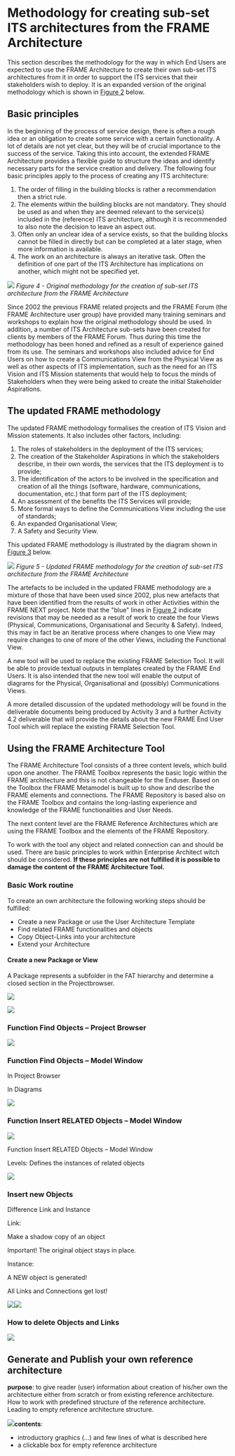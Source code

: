 ﻿# Methodology for creating sub-set ITS architectures from the FRAME Architecture

This section describes the methodology for the way in which End Users are expected to use the FRAME Architecture to create their own sub-set ITS architectures from it in order to support the ITS services that their stakeholders wish to deploy.  It is an expanded version of the original methodology which is shown in [Figure 2](#_ref15987246) below.

## Basic principles

In the beginning of the process of service design, there is often a rough idea or an obligation to create some service with a certain functionality. A lot of details are not yet clear, but they will be of crucial importance to the success of the service. Taking this into account, the extended FRAME Architecture provides a flexible guide to structure the ideas and identify necessary parts for the service creation and delivery. The following four basic principles apply to the process of creating any ITS architecture:

1. The order of filling in the building blocks is rather a recommendation then a strict rule.
1. The elements within the building blocks are not mandatory. They should be used as and when they are deemed relevant to the service(s) included in the (reference) ITS architecture, although it is recommended to also note the decision to leave an aspect out. 
1. Often only an unclear idea of a service exists, so that the building blocks cannot be filled in directly but can be completed at a later stage, when more information is available.
1. The work on an architecture is always an iterative task. Often the definition of one part of the ITS Architecture has implications on another, which might not be specified yet. 

<a name="_ref15987246"></a>![](pic/9de45437-35e7-49f2-b2a0-e1469aee9c5c.007.png)
*Figure 4 - Original methodology for the creation of sub-set ITS architecture from the FRAME Architecture*

Since 2002 the previous FRAME related projects and the FRAME Forum (the FRAME Architecture user group) have provided many training seminars and workshops to explain how the original methodology should be used.  In addition, a number of ITS Architecture sub-sets have been created for clients by members of the FRAME Forum.  Thus during this time the methodology has been honed and refined as a result of experience gained from its use.  The seminars and workshops also included advice for End Users on how to create a Communications View from the Physical View as well as other aspects of ITS implementation, such as the need for an ITS Vision and ITS Mission statements that would help to focus the minds of Stakeholders when they were being asked to create the initial Stakeholder Aspirations.

## The updated FRAME methodology

The updated FRAME methodology formalises the creation of ITS Vision and Mission statements. It also includes other factors, including:

1) The roles of stakeholders in the deployment of the ITS services;
1) The creation of the Stakeholder Aspirations in which the stakeholders describe, in their own words, the services that the ITS deployment is to provide;
1) The identification of the actors to be involved in the specification and creation of all the things (software, hardware, communications, documentation, etc.) that form part of the ITS deployment;
1) An assessment of the benefits the ITS Services will provide;
1) More formal ways to define the Communications View including the use of standards;
1) An expanded Organisational View;
1) A Safety and Security View.

This updated FRAME methodology is illustrated by the diagram shown in [Figure 3](#_ref16005468) below.

![](pic/9de45437-35e7-49f2-b2a0-e1469aee9c5c.008.png)
<a name="_ref16005468"></a>*Figure 5 - Updated FRAME methodology for the creation of sub-set ITS architecture from the FRAME Architecture*

The artefacts to be included in the updated FRAME methodology are a mixture of those that have been used since 2002, plus new artefacts that have been identified from the results of work in other Activities within the FRAME NEXT project.  Note that the "blue" lines in [Figure 2](#_ref15987246) indicate revisions that may be needed as a result of work to create the four Views (Physical, Communications, Organisational and Security & Safety).  Indeed, this may in fact be an iterative process where changes to one View may require changes to one of more of the other Views, including the Functional View.

A new tool will be used to replace the existing FRAME Selection Tool.  It will be able to provide textual outputs in templates created by the FRAME End Users.  It is also intended that the new tool will enable the output of diagrams for the Physical, Organisational and (possibly) Communications Views.

A more detailed discussion of the updated methodology will be found in the deliverable documents being produced by Activity 3 and a further Activity 4.2 deliverable that will provide the details about the new FRAME End User Tool which will replace the existing FRAME Selection Tool.

## Using the FRAME Architecture Tool

The FRAME Architecture Tool consists of a three content levels, which build upon one another. The FRAME Toolbox represents the basic logic within the FRAME architecture and this is not changeable for the Enduser. Based on the Toolbox the FRAME Metamodel is built up to show and describe the FRAME elements and connections. The FRAME Repository is based also on the FRAME Toolbox and contains the long-lasting experience and knowledge of the FRAME functionalities and User Needs.

The next content level are the FRAME Reference Architectures which are using the FRAME Toolbox and the elements of the FRAME Repository.

To work with the tool any object and related connection can and should be used. There are basic principles to work within Enterprise Architect witch should be considered. **If these principles are not fulfilled it is possible to damage the content of the FRAME Architecture Tool.**

### Basic Work routine

To create an own architecture the following working steps should be fulfilled:

- Create a new Package or use the User Architecture Template
- Find related FRAME functionalities and objects
- Copy Object-Links into your architecture
- Extend your Architecture

#### Create a new Package or View

A Package represents a subfolder in the FAT hierarchy and determine a closed section in the Projectbrowser.

![](pic/9de45437-35e7-49f2-b2a0-e1469aee9c5c.009.png)

![](pic/9de45437-35e7-49f2-b2a0-e1469aee9c5c.010.png)


### Function Find Objects – Project Browser

![](pic/9de45437-35e7-49f2-b2a0-e1469aee9c5c.011.png)

### Function Find Objects – Model Window

In Project Browser

In Diagrams

![](pic/9de45437-35e7-49f2-b2a0-e1469aee9c5c.012.png)

### Function Insert RELATED Objects – Model Window

![](pic/9de45437-35e7-49f2-b2a0-e1469aee9c5c.013.png)

Function Insert RELATED Objects – Model Window

Levels: Defines the instances of related objects

![](pic/9de45437-35e7-49f2-b2a0-e1469aee9c5c.014.png)

### Insert new Objects

Difference Link and Instance

Link:

Make a shadow copy of an object

Important! The original object stays in place.

Instance:

A NEW object is generated!

All Links and Connections get lost!

![](pic/9de45437-35e7-49f2-b2a0-e1469aee9c5c.015.png)![](pic/9de45437-35e7-49f2-b2a0-e1469aee9c5c.016.png)


### How to delete Objects and Links

![](pic/9de45437-35e7-49f2-b2a0-e1469aee9c5c.017.png)


## Generate and Publish your own reference architecture

**purpose**: to give reader (user) information about creation of his/her own the architecture either from scratch or from existing reference architecture. How to work with predefined structure of the reference architecture. Leading to empty reference architecture structure.

![](pic/9de45437-35e7-49f2-b2a0-e1469aee9c5c.018.png)**contents**:

- introductory graphics (…) and few lines of what is described here
- a clickable box for empty reference architecture


